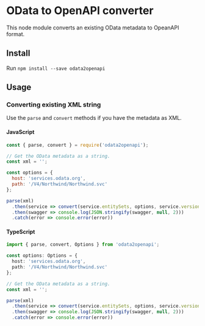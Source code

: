 # OData to OpenAPI converter

This node module converts an existing OData metadata to OpeanAPI format.

## Install

Run `npm install --save odata2openapi`

## Usage

### Converting existing XML string

Use the `parse` and `convert` methods if you have the metadata as XML.

#### JavaScript

```js
const { parse, convert } = require('odata2openapi');

// Get the OData metadata as a string.
const xml = '';

const options = {
  host: 'services.odata.org',
  path: '/V4/Northwind/Northwind.svc'
};

parse(xml)
  .then(service => convert(service.entitySets, options, service.version))
  .then(swagger => console.log(JSON.stringify(swagger, null, 2)))
  .catch(error => console.error(error))
```

#### TypeScript
```TypeScript
import { parse, convert, Options } from 'odata2openapi';

const options: Options = {
  host: 'services.odata.org',
  path: '/V4/Northwind/Northwind.svc'
};

// Get the OData metadata as a string.
const xml = '';

parse(xml)
  .then(service => convert(service.entitySets, options, service.version))
  .then(swagger => console.log(JSON.stringify(swagger, null, 2)))
  .catch(error => console.error(error))
```
